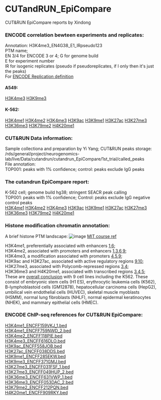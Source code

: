 # CUTandRUN_EpiCompare
CUT&amp;RUN EpiCompare reports by Xindong 

### ENCODE correlation bewteen experiments and replicates: 
Annotation: H3K4me3_EN4G38_E1_IRpseudo123 <br>
PTM name;<br>
EN 3/4 for ENCODE 3 or 4; G for genome build<br>
E for experiment number <br>
IR for isogenic replicates (pseudo if pseudoreplicates, if I only then it's just the peaks)<br>
For [ENCODE Replication definition](https://www.encodeproject.org/data-standards/terms/)

#### A549:
[H3K4me3](https://neurogenomics.github.io/CUTandRUN_EpiCompare/ENCODE_correlation/A549_H3K4me3_ExperimentSeries/EpiCompare.html)
[H3K9me3](https://neurogenomics.github.io/CUTandRUN_EpiCompare/ENCODE_correlation/A549_H3K9me3_Experimentseries/EpiCompare.html)

#### K-562:
[H3K4me1](https://neurogenomics.github.io/CUTandRUN_EpiCompare/ENCODE_correlation/K562_H3K4me1/EpiCompare.html)
[H3K4me2](https://neurogenomics.github.io/CUTandRUN_EpiCompare/ENCODE_correlation/K562_H3K4me2/EpiCompare.html)
[H3K4me3](https://neurogenomics.github.io/CUTandRUN_EpiCompare/ENCODE_correlation/K562_H3K4me3/EpiCompare.html)
[H3K9ac](https://neurogenomics.github.io/CUTandRUN_EpiCompare/ENCODE_correlation/K562_H3K9ac/EpiCompare.html)
[H3K9me1](https://neurogenomics.github.io/CUTandRUN_EpiCompare/ENCODE_correlation/K562_H3K9me1/EpiCompare.html)
[H3K27ac](https://neurogenomics.github.io/CUTandRUN_EpiCompare/ENCODE_correlation/K562_H3K27ac/EpiCompare.html)
[H3K27me3](https://neurogenomics.github.io/CUTandRUN_EpiCompare/ENCODE_correlation/K562_H3K27me3/EpiCompare.html)
[H3K36me3](https://neurogenomics.github.io/CUTandRUN_EpiCompare/ENCODE_correlation/K562_H3K36me3/EpiCompare.html)
[H3K79me2](https://neurogenomics.github.io/CUTandRUN_EpiCompare/ENCODE_correlation/K562_H3K79me2/EpiCompare.html)
[H4K20me1](https://neurogenomics.github.io/CUTandRUN_EpiCompare/ENCODE_correlation/K562_H4K20me1/EpiCompare.html)

### CUT&RUN Data information:
Sample collectiona and preparation by Yi Yang; 
CUT&RUN peaks storage: /rds/general/project/neurogenomics-lab/live/Data/cutandrun/cutandrun_EpiCompare/1st_trial/called_peaks<br>
File annotation: <br>
TOP001: peaks with 1% confidence; control: peaks exclude IgG peaks

### The cutandrun EpiCompare report:<br>
K-562 cell; genome build hg38; stringent SEACR peak calling <br>
TOP001: peaks with 1% confidence; Control: peaks exclude IgG negative control peaks<br>
[H3K4me1](https://neurogenomics.github.io/CUTandRUN_EpiCompare/cutandrun_EpiCompare_hg38/H3K4me1/EpiCompare.html)
[H3K4me2](https://neurogenomics.github.io/CUTandRUN_EpiCompare/cutandrun_EpiCompare_hg38/H3K4me2/EpiCompare.html)
[H3K4me3](https://neurogenomics.github.io/CUTandRUN_EpiCompare/cutandrun_EpiCompare_hg38/H3K4me3/EpiCompare.html)
[H3K9ac](https://neurogenomics.github.io/CUTandRUN_EpiCompare/cutandrun_EpiCompare_hg38/H3K9ac/EpiCompare.html)
[H3K9me1](https://neurogenomics.github.io/CUTandRUN_EpiCompare/cutandrun_EpiCompare_hg38/H3K9me1/EpiCompare.html)
[H3K27ac](https://neurogenomics.github.io/CUTandRUN_EpiCompare/cutandrun_EpiCompare_hg38/H3K27ac/EpiCompare.html)
[H3K27me3](https://neurogenomics.github.io/CUTandRUN_EpiCompare/cutandrun_EpiCompare_hg38/H3K27me3/EpiCompare.html)
[H3K36me3](https://neurogenomics.github.io/CUTandRUN_EpiCompare/cutandrun_EpiCompare_hg38/H3K36me3/EpiCompare.html)
[H3K79me2](https://neurogenomics.github.io/CUTandRUN_EpiCompare/cutandrun_EpiCompare_hg38/H3K79me2/EpiCompare.html)
[H4K20me1](https://neurogenomics.github.io/CUTandRUN_EpiCompare/cutandrun_EpiCompare_hg38/H4K20me1/EpiCompare.html)


### Histone modification chromatin annotation:
A brief histone PTM landscape:
![image](https://github.com/neurogenomics/CUTandRUN_EpiCompare/raw/master/Images/PTM_landscape_MIT.PNG) [MIT course ref](https://www.youtube.com/watch?v=ywJep35QnjY&list=PLypiXJdtIca6dEYlNoZJwBaz__CdsaoKJ&index=8)

H3K4me1, preferentially associated with enhancers [1](https://pubmed.ncbi.nlm.nih.gov/17571346/),[6](https://pubmed.ncbi.nlm.nih.gov/17277777/); <br>
H3K4me2, associated with promoters and enhancers [1](https://pubmed.ncbi.nlm.nih.gov/17571346/),[3](https://pubmed.ncbi.nlm.nih.gov/17512414/),[6](https://pubmed.ncbi.nlm.nih.gov/17277777/),[9](https://pubmed.ncbi.nlm.nih.gov/15680324/); <br>
H3K4me3, a modification associated with promoters [4](https://pubmed.ncbi.nlm.nih.gov/17603471/),[5](https://pubmed.ncbi.nlm.nih.gov/17632057/),[9](https://pubmed.ncbi.nlm.nih.gov/15680324/); <br>
H3K9ac and H3K27ac, associated with active regulatory regions [9](https://pubmed.ncbi.nlm.nih.gov/15680324/),[10](https://pubmed.ncbi.nlm.nih.gov/19295514/); <br>
H3K27me3, associated with Polycomb-repressed regions [3](https://pubmed.ncbi.nlm.nih.gov/17512414/),[4](https://pubmed.ncbi.nlm.nih.gov/17603471/); <br>
H3K36me3 and H4K20me1, associated with transcribed regions [3](https://pubmed.ncbi.nlm.nih.gov/17512414/),[4](https://pubmed.ncbi.nlm.nih.gov/17603471/),[5](https://pubmed.ncbi.nlm.nih.gov/17632057/); <br> 
These are [overall conclusion](https://doi.org/10.1038/nature09906) with 9 cell lines including the K562. These consist of embryonic stem cells (H1 ES), erythrocytic leukemia cells (K562), B-lymphoblastoid cells (GM12878), hepatocellular carcinoma cells (HepG2), umbilical vein endothelial cells (HUVEC), skeletal muscle myoblasts (HSMM), normal lung fibroblasts (NHLF), normal epidermal keratinocytes (NHEK), and mammary epithelial cells (HMEC).



### ENCODE ChIP-seq references for CUT&RUN EpiCompare:<br>
[H3K4me1_ENCFF159VKJ_1.bed](https://www.encodeproject.org/experiments/ENCSR000EWC/)<br>
[H3K4me1_ENCFF759NWD_2.bed](https://www.encodeproject.org/experiments/ENCSR000AKS/)<br>
[H3K4me2_ENCFF118PIE.bed](https://www.encodeproject.org/experiments/ENCSR000AKT/)<br>
[H3K4me3_ENCFF616DLO.bed](https://www.encodeproject.org/experiments/ENCSR668LDD/)<br>
[H3K9ac_ENCFF558JOB.bed](https://www.encodeproject.org/experiments/ENCSR000EVZ/)<br>
[H3K27ac_ENCFF038DDS.bed](https://www.encodeproject.org/files/ENCFF038DDS/)<br>
[H3K9me1_ENCFF285EKW.bed](https://www.encodeproject.org/experiments/ENCSR000AKW/)<br>
[H3K9me3_ENCFF371GMJ.bed](https://www.encodeproject.org/experiments/ENCSR000APE/)<br>
[H3K27me3_ENCFF031FSF_1.bed](https://www.encodeproject.org/experiments/ENCSR000EWB/)<br>
[H3K27me3_ENCFF049HUP_2.bed](https://www.encodeproject.org/experiments/ENCSR000AKQ/)<br>
[H3K36me3_ENCFF631VWP_1.bed](https://www.encodeproject.org/experiments/ENCSR000DWB/)<br>
[H3K36me3_ENCFF053DAC_2.bed](https://www.encodeproject.org/experiments/ENCSR000AKR/)<br>
[H3K79me2_ENCFF212PQN.bed](https://www.encodeproject.org/experiments/ENCSR000APD/)<br>
[H4K20me1_ENCFF909RKY.bed](https://www.encodeproject.org/experiments/ENCSR000AKX/)<br>





